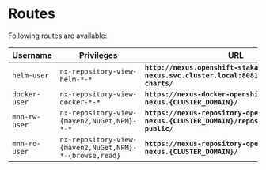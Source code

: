 # Routes

Following routes are available:

|   Username   | Privileges                               |                              URL                                                    |
| ------------ | ------------------------------------------- |------------------------------------------------------------------------------------ |
| `helm-user`    | `nx-repository-view-helm-*-*`       |  __`http://nexus.openshift-stakater-nexus.svc.cluster.local:8081/repository/helm-charts/`__  |
| `docker-user`  | `nx-repository-view-docker-*-*` |  __`https://nexus-docker-openshift-stakater-nexus.{CLUSTER_DOMAIN}/`__  |
| `mnn-rw-user`  | `nx-repository-view-{maven2,NuGet,NPM}-*-*` |  __`https://nexus-repository-openshift-stakater-nexus.{CLUSTER_DOMAIN}/repository/maven-public/`__  | 
| `mnn-ro-user`  | `nx-repository-view-{maven2,NuGet,NPM}-*-{browse,read}` |  __`https://nexus-repository-openshift-stakater-nexus.{CLUSTER_DOMAIN}/`__  |
